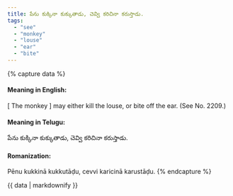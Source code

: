 ```yaml
---
title: పేను కుక్కినా కుక్కుతాడు, చెవ్వి కరిచినా కరుస్తాడు.
tags:
  - "see"
  - "monkey"
  - "louse"
  - "ear"
  - "bite"
---
```


{% capture data %}
#### Meaning in English:
[ The monkey ] may either kill the louse, or bite off the ear.
(See No. 2209.)

#### Meaning in Telugu:
పేను కుక్కినా కుక్కుతాడు, చెవ్వి కరిచినా కరుస్తాడు.

#### Romanization:
Pēnu kukkinā kukkutāḍu, cevvi karicinā karustāḍu.
{% endcapture %}

{{ data | markdownify }}


